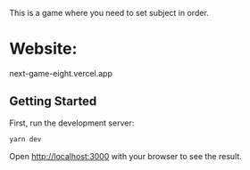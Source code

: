 This is a game where you need to set subject in order.

# Website: 
 next-game-eight.vercel.app

## Getting Started

First, run the development server:

```bash
yarn dev
```

Open [http://localhost:3000](http://localhost:3000) with your browser to see the result.
